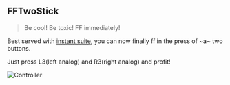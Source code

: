## FFTwoStick

> Be cool! Be toxic! FF immediately!

Best served with [instant suite](https://bakkesplugins.com/plugins/view/14), you can now finally ff in the press of ~a~ two buttons.

Just press L3(left analog) and R3(right analog) and profit!

![Controller](https://images.squarespace-cdn.com/content/v1/55760816e4b088027cd216c5/1603406539992-BX5BSEUDKO6KXUSNZGR4/PS4-Controller-diagram.jpg)